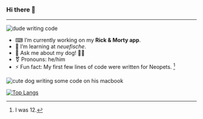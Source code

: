 ### Hi there 👋
---

![dude writing code](https://media.giphy.com/media/5ntdy5Ban1dIY/giphy.gif)


- ⌨ I’m currently working on my **Rick & Morty app**.
- 🐠 I’m learning at *neuefische*.
- 💬 Ask me about my dog! 🐕‍🦺
- ⚧ Pronouns: he/him
- ⚡ Fun fact: My first few lines of code were written for Neopets. [^1]


![cute dog writing some code on his macbook](https://media.giphy.com/media/vzO0Vc8b2VBLi/giphy.gif)

[![Top Langs](https://github-readme-stats.vercel.app/api/top-langs/?username=ryliecc)](https://github.com/anuraghazra/github-readme-stats)

[^1]: I was 12.
